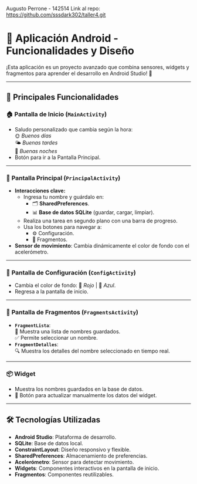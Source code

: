 Augusto Perrone - 142514
Link al repo: https://github.com/sssdark302/taller4.git
# 📱 **Aplicación Android - Funcionalidades y Diseño**

¡Esta aplicación es un proyecto avanzado que combina sensores, widgets y fragmentos para aprender el desarrollo en Android Studio! 🎉

---

## 🌟 **Principales Funcionalidades**

### 🏠 **Pantalla de Inicio (`MainActivity`)**
- Saludo personalizado que cambia según la hora:  
  🌞 *Buenos días*  
  🌤️ *Buenas tardes*  
  🌙 *Buenas noches*
- Botón para ir a la Pantalla Principal.

---

### 🔧 **Pantalla Principal (`PrincipalActivity`)**
- **Interacciones clave:**
    - Ingresa tu nombre y guárdalo en:
        - 🗂️ **SharedPreferences**.
        - 📊 **Base de datos SQLite** (guardar, cargar, limpiar).
    - Realiza una tarea en segundo plano con una barra de progreso.
    - Usa los botones para navegar a:
        - ⚙️ Configuración.
        - 🌟 Fragmentos.
- **Sensor de movimiento**: Cambia dinámicamente el color de fondo con el acelerómetro.

---

### 🎨 **Pantalla de Configuración (`ConfigActivity`)**
- Cambia el color de fondo: 🔴 *Rojo* | 🔵 *Azul*.
- Regresa a la pantalla de inicio.

---

### 🧩 **Pantalla de Fragmentos (`FragmentsActivity`)**
- **`FragmentLista`**:  
  📜 Muestra una lista de nombres guardados.  
  ✅ Permite seleccionar un nombre.
- **`FragmentDetalles`**:  
  🔍 Muestra los detalles del nombre seleccionado en tiempo real.

---

### 📦 **Widget**
- Muestra los nombres guardados en la base de datos.
- 🔄 Botón para actualizar manualmente los datos del widget.

---

## 🛠️ **Tecnologías Utilizadas**
- **Android Studio**: Plataforma de desarrollo.
- **SQLite**: Base de datos local.
- **ConstraintLayout**: Diseño responsivo y flexible.
- **SharedPreferences**: Almacenamiento de preferencias.
- **Acelerómetro**: Sensor para detectar movimiento.
- **Widgets**: Componentes interactivos en la pantalla de inicio.
- **Fragmentos**: Componentes reutilizables.
